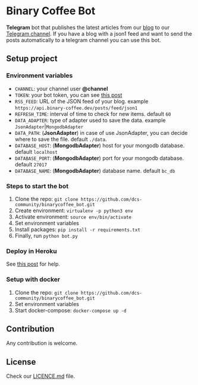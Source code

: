 # Binary Coffee Bot

**Telegram** bot that publishes the latest articles from our [blog](https://binary-coffee.dev) to our [Telegram channel](https://t.me/binarycoffeedev). If you have a blog with a json1 feed and want to send the posts automatically to a telegram channel you can use this bot.

## Setup project

### Environment variables

* `CHANNEL`: your channel user **@channel**
* `TOKEN`: your bot token, you can see [this post](https://binary-coffee.dev/post/como-hacer-un-bot-de-telegram-desde-cero-con-python)
* `RSS_FEED`: URL of the JSON feed of your blog. example `https://api.binary-coffee.dev/posts/feed/json1`
* `REFRESH_TIME`: interval of time to check for new items. default `60`
* `DATA_ADAPTER`: type of adapter used to save the data. example `JsonAdapter`|`MongodbAdapter`
* `DATA_PATH`: (**JsonAdapter**) in case of use JsonAdapter, you can decide where to save the file. default `./data`.
* `DATABASE_HOST`: (**MongodbAdapter**) host for your mongodb database. default `localhost`
* `DATABASE_PORT`: (**MongodbAdapter**) port for your mongodb database. default `27017`
* `DATABASE_NAME`: (**MongodbAdapter**) database name. default `bc_db`

### Steps to start the bot

1. Clone the repo: `git clone https://github.com/dcs-community/binarycoffee_bot.git`
2. Create environment: `virtualenv -p python3 env`
3. Activate environment: `source env/bin/activate`
4. Set environment variables
5. Install packages: `pip install -r requirements.txt`
6. Finally, run `python bot.py`

### Deploy in Heroku

See [this post](https://binary-coffee.dev/post/aprende-a-desplegar-un-bot-de-telegram-en-heroku) for help.

### Setup with docker

1. Clone the repo: `git clone https://github.com/dcs-community/binarycoffee_bot.git`
2. Set environment variables
3. Start docker-compose: `docker-compose up -d`

## Contribution

Any contribution is welcome.

## License

Check our [LICENCE.md](https://github.com/dcs-community/binarycoffee_bot/blob/master/LICENSE) file.
